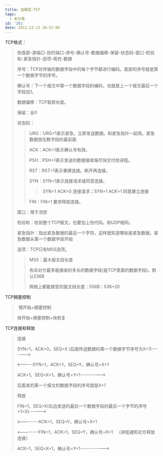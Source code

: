 ```yaml
---
title: 运输层-TCP
tags:
  - 未分类
id: '261'
date: 2012-12-13 20:52:00
---
```


TCP格式：

> 伪首部-源端口-目的端口-序号-确认号-数据偏移-保留-状态码-窗口-检验和-紧急指针-选项-填充-数据
> 
> 序号：TCP对传输的数据字段中的每个字节都进行编码。首部的序号就是第一个数据字节的序号。
> 
> 确认号：下一个报文中第一个数据字段的编码，也就是上一个报文最后一个字段加1。
> 
> 数据偏移：TCP首部长度。
> 
> 保留：全0
> 
> 状态码：
> 
> > URG：URG=1表示紧急，立即发送数据。和紧急指针一起用。紧急数据放在数字段的最前面
> > 
> > ACK：ACK=1表示确认号有效。
> > 
> > PSH：PSH=1表示发送的数据接收端尽快交付给进程。
> > 
> > RST：RST=1表示重建连接。断开再连接。
> > 
> > SYN：SYN=1表示连接请求或同意连接。
> > 
> > >  SYN=1 ACK=0 连接请求；SYN=1 ACK=1 同意建立连接
> > 
> > FIN：FIN=1 要求释放连接。
> 
> 窗口：用于流控
> 
> 检验和：检验整个TCP报文。也要加上伪代码。和UDP相同。
> 
> 紧急指针：指出紧急数据的最后一个字符。这样就知道哪些是紧急数据。紧急数据从第一个数据字段开始
> 
> 选项：TCP只有MSS选项。
> 
> > MSS：最大报文段长度
> > 
> > 告诉对方最多能接收的多长的数据字段(是TCP里面的数据字段)。默认536B
> > 
> > 网络上都能接受的报文段长度：556B：536+20

TCP拥塞控制

>  慢开始+拥塞控制
> 
> 快开始+拥塞控制+快恢复  

TCP连接和释放

> 连接
> 
> SYN=1，ACK=0，SEQ=X (后面传送数据的第一个数据字节序号为X+1)------->
> 
> <-----SYN=1，ACK=1，SEQ=Y，确认号=X+1
> 
> ACK=1，SEQ=X+1，确认号=Y+1---------->
> 
> 后面发的第一个报文的数据字段的序号就是X+1
> 
> 释放
> 
> FIN=1，SEQ=X(左边发送的最后一个数据字段的最后一个字节的序号+1=X)------>
> 
> <--------ACK=1，SEQ=Y，确认号=X+1
> 
> <--------FIN=1，ACK=1，SEQ=Y，确认号=X+1   （进程通知对方释放连接）
> 
> ACK=1，SEQ=X+1，确认号=Y+1------------>